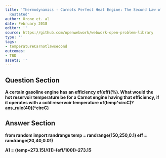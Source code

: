 ```yaml
---
title: 'Thermodynamics - Carnots Perfect Heat Engine: The Second Law of Thermodynamics
  Restated'
author: Urone et. al
date: February 2018
editor: ''
source: https://github.com/openwebwork/webwork-open-problem-library
type: ''
tags:
- temperatureCarnotlawsecond
outcomes:
- TBD
assets: ''
---
```


## Question Section 

<b>
A certain gasoline engine has an efficiency of(eff)(%). What would the hot reservoir temperature be for a Carnot engine having that efficiency, if it operates with a cold reservoir temperature of(temp^circC)?
ans_rule(40)(^circC)



## Answer Section

from random import randrange
temp = randrange(150,250,0.1)
eff = randrange(20,40,0.01)

A1 = (temp+273.15)/((1)-(eff/100))-273.15